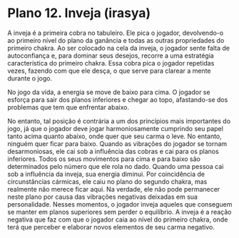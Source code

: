 # Plano 12. Inveja (irasya)

A inveja é a primeira cobra no tabuleiro. Ele pica o jogador, devolvendo-o ao primeiro nível do plano da ganância e todas as outras propriedades do primeiro chakra. Ao ser colocado na cela da inveja, o jogador sente falta de autoconfiança e, para dominar seus desejos, recorre a uma estratégia característica do primeiro chakra. Essa cobra pica o jogador repetidas vezes, fazendo com que ele desça, o que serve para clarear a mente durante o jogo.

No jogo da vida, a energia se move de baixo para cima. O jogador se esforça para sair dos planos inferiores e chegar ao topo, afastando-se dos problemas que tem que enfrentar abaixo.

No entanto, tal posição é contrária a um dos princípios mais importantes do jogo, já que o jogador deve jogar harmoniosamente cumprindo seu papel tanto acima quanto abaixo, onde quer que seu carma o leve. No entanto, ninguém quer ficar para baixo. Quando as vibrações do jogador se tornam desarmoniosas, ele cai sob a influência das cobras e cai para os planos inferiores. Todos os seus movimentos para cima e para baixo são determinados pelo número que ele rola no dado. Quando uma pessoa cai sob a influência da inveja, sua energia diminui. Por coincidência de circunstâncias cármicas, ele caiu no plano do segundo chakra, mas realmente não merece ficar aqui. Na verdade, ele não pode permanecer neste plano por causa das vibrações negativas deixadas em sua personalidade. Nesses momentos, o jogador inveja aqueles que conseguem se manter em planos superiores sem perder o equilíbrio. A inveja é a reação negativa que faz com que o jogador caia ao nível do primeiro chakra, onde terá que perceber e elaborar novos elementos de seu carma negativo.
